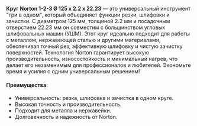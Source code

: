 **Круг Norton 1-2-3 Ø 125 x 2.2 x 22.23** — это универсальный инструмент "три в одном", который объединяет функции резки, шлифовки и зачистки. С диаметром 125 мм, толщиной 2.2 мм и посадочным отверстием 22.23 мм он совместим с большинством угловых шлифовальных машин (УШМ). Этот круг идеально подходит для работы с металлом, нержавеющей сталью и другими материалами, обеспечивая точный рез, эффективную шлифовку и чистую зачистку поверхностей. Технология Norton гарантирует высокую производительность, износостойкость и минимальный нагрев, что делает его незаменимым для профессионалов и любителей. Экономьте время и усилия с одним универсальным решением!

#### Преимущества:

- Универсальность: резка, шлифовка и зачистка в одном круге.
- Высокая точность и производительность.
- Подходит для металла и нержавейки.
- Долговечность и надежность от Norton.
